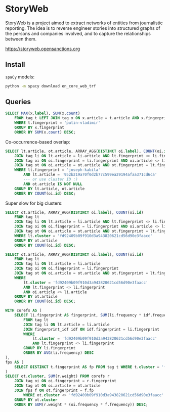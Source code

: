 # StoryWeb

StoryWeb is a project aimed to extract networks of entities from journalistic reporting. The idea is to reverse engineer stories into structured graphs of the persons and companies involved, and to capture the relationships between them.

https://storyweb.opensanctions.org


## Install

`spaCy` models: 

```bash
python -m spacy download en_core_web_trf
```


## Queries


```sql
SELECT MAX(x.label), SUM(x.count)
	FROM tag t LEFT JOIN tag x ON x.article = t.article AND x.fingerprint <> t.fingerprint
	WHERE t.fingerprint = 'putin-vladimir'
	GROUP BY x.fingerprint
	ORDER BY SUM(x.count) DESC;
```

Co-occurrence-based overlap:
```sql
SELECT lt.article, ot.article, ARRAY_AGG(DISTINCT oi.label), COUNT(oi.id) FROM tag lt
	JOIN tag li ON lt.article = li.article AND lt.fingerprint <> li.fingerprint
	JOIN tag oi ON oi.fingerprint = li.fingerprint AND oi.article <> li.article
	JOIN tag ot ON oi.article = ot.article AND ot.fingerprint = lt.fingerprint
	WHERE lt.fingerprint = 'joseph-kabila'
		AND lt.article = '952b219a70f0d2b77c599ea29194afaa371cd6ca'
		--- or use cluster ID :) 
		AND ot.article IS NOT NULL
	GROUP BY lt.article, ot.article
	ORDER BY COUNT(oi.id) DESC;
```

Super slow for big clusters:
```sql
SELECT ot.article, ARRAY_AGG(DISTINCT oi.label), COUNT(oi.id)
	FROM tag lt
	JOIN tag li ON lt.article = li.article AND lt.fingerprint <> li.fingerprint
	JOIN tag oi ON oi.fingerprint = li.fingerprint AND oi.article <> li.article
	JOIN tag ot ON oi.article = ot.article AND ot.fingerprint = lt.fingerprint
	WHERE lt.cluster = 'fd92409b09f910d3a943820621cd56d90e3faacc'
	GROUP BY ot.article
	ORDER BY COUNT(oi.id) DESC;
```

```sql
SELECT ot.article, ARRAY_AGG(DISTINCT oi.label), COUNT(oi.id)
	FROM tag lt
	JOIN tag li ON lt.article = li.article
	JOIN tag oi ON oi.fingerprint = li.fingerprint
	JOIN tag ot ON oi.article = ot.article AND ot.fingerprint = lt.fingerprint
	WHERE
		lt.cluster = 'fd92409b09f910d3a943820621cd56d90e3faacc'
		AND lt.fingerprint <> li.fingerprint
		AND oi.article <> li.article
	GROUP BY ot.article
	ORDER BY COUNT(oi.id) DESC;
```

```sql
WITH corefs AS (
	SELECT li.fingerprint AS fingerprint, SUM(li.frequency * idf.frequency) AS weight
		FROM tag lt
		JOIN tag li ON lt.article = li.article
		JOIN fingerprint_idf idf ON idf.fingerprint = li.fingerprint
		WHERE
			lt.cluster = 'fd92409b09f910d3a943820621cd56d90e3faacc'
			AND lt.fingerprint <> li.fingerprint
		GROUP BY li.fingerprint
		ORDER BY AVG(li.frequency) DESC
),
fps AS (
	SELECT DISTINCT t.fingerprint AS fp FROM tag t WHERE t.cluster = 'fd92409b09f910d3a943820621cd56d90e3faacc'
)
SELECT ot.cluster, SUM(r.weight) FROM corefs r
	JOIN tag oi ON oi.fingerprint = r.fingerprint
	JOIN tag ot ON oi.article = ot.article
	JOIN fps f ON ot.fingerprint = f.fp
		WHERE ot.cluster <> 'fd92409b09f910d3a943820621cd56d90e3faacc'
	GROUP BY ot.cluster
	ORDER BY SUM(r.weight * (oi.frequency * f.frequency)) DESC;
```